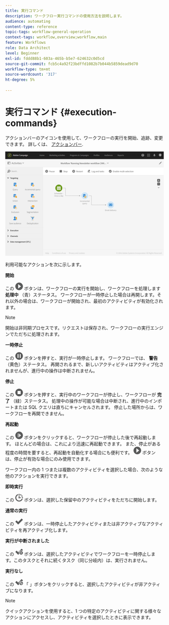 ```yaml
---
title: 実行コマンド
description: ワークフロー実行コマンドの使用方法を説明します。
audience: automating
content-type: reference
topic-tags: workflow-general-operation
context-tags: workflow,overview;workflow,main
feature: Workflows
role: Data Architect
level: Beginner
exl-id: fddd88b1-603a-465b-b5e7-624632c0d5cd
source-git-commit: fcb5c4a92f23bdffd1082b7b044b5859dead9d70
workflow-type: tm+mt
source-wordcount: '317'
ht-degree: 5%

---
```


# 実行コマンド {#execution-commands}

アクションバーのアイコンを使用して、ワークフローの実行を開始、追跡、変更できます。 詳しくは、 [アクションバー](../../automating/using/workflow-interface.md#action-bar).

![](assets/wkf_execution_2.png)

利用可能なアクションを次に示します。

**開始**

この ![](assets/play_darkgrey-24px.png) ボタンは、ワークフローの実行を開始し、ワークフローを処理します **処理中** （青）ステータス。 ワークフローが一時停止した場合は再開します。それ以外の場合は、ワークフローが開始され、最初のアクティビティが有効化されます。

>[!NOTE]
>
>開始は非同期プロセスです。リクエストは保存され、ワークフローの実行エンジンでただちに処理されます。

**一時停止**

この ![](assets/pause_darkgrey-24px.png) ボタンを押すと、実行が一時停止します。 ワークフローでは、 **警告** （黄色）ステータス。 再開されるまで、新しいアクティビティはアクティブ化されませんが、進行中の操作は中断されません。

**停止**

この ![](assets/stop_darkgrey-24px.png) ボタンを押すと、実行中のワークフローが停止し、ワークフローが **完了** （緑）ステータス。 処理中の操作が可能な場合は中断され、進行中のインポートまたは SQL クエリは直ちにキャンセルされます。 停止した場所からは、ワークフローを再開できません。

**再起動**

この ![](assets/pauseplay_darkgrey-24px.png) ボタンをクリックすると、ワークフローが停止した後で再起動します。 ほとんどの場合は、これにより迅速に再起動できます。 また、停止がある程度の時間を要すると、再起動を自動化する場合にも便利です。 ![](assets/play_darkgrey-24px.png) ボタンは、停止が有効な場合にのみ使用できます。

ワークフロー内の 1 つまたは複数のアクティビティを選択した場合、次のような他のアクションを実行できます。

**即時実行**

この ![](assets/pending_darkgrey-24px.png) ボタンは、選択した保留中のアクティビティをただちに開始します。

**通常の実行**

この ![](assets/check_darkgrey-24px.png) ボタンは、一時停止したアクティビティまたは非アクティブなアクティビティを再アクティブ化します。

**実行が中断されました**

この ![](assets/check_pause_darkgrey-24px.png) ボタンは、選択したアクティビティでワークフローを一時停止します。このタスクとそれに続くタスク（同じ分岐内）は、実行されません。

**実行なし**

この ![](assets/checkdisable.png) 「 」ボタンをクリックすると、選択したアクティビティが非アクティブになります。

>[!NOTE]
>
>クイックアクションを使用すると、1 つの特定のアクティビティに関する様々なアクションにアクセスし、アクティビティを選択したときに表示できます。
